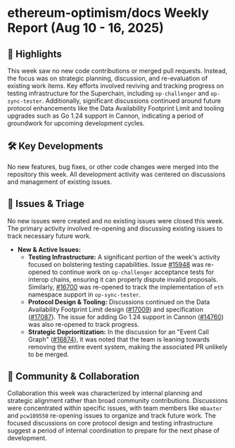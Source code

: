 # ethereum-optimism/docs Weekly Report (Aug 10 - 16, 2025)

## 🚀 Highlights
This week saw no new code contributions or merged pull requests. Instead, the focus was on strategic planning, discussion, and re-evaluation of existing work items. Key efforts involved reviving and tracking progress on testing infrastructure for the Superchain, including `op-challenger` and `op-sync-tester`. Additionally, significant discussions continued around future protocol enhancements like the Data Availability Footprint Limit and tooling upgrades such as Go 1.24 support in Cannon, indicating a period of groundwork for upcoming development cycles.

## 🛠️ Key Developments
No new features, bug fixes, or other code changes were merged into the repository this week. All development activity was centered on discussions and management of existing issues.

## 🐛 Issues & Triage
No new issues were created and no existing issues were closed this week. The primary activity involved re-opening and discussing existing issues to track necessary future work.

- **New & Active Issues:**
    - **Testing Infrastructure:** A significant portion of the week's activity focused on bolstering testing capabilities. Issue [#15948](https://github.com/ethereum-optimism/docs/issues/15948) was re-opened to continue work on `op-challenger` acceptance tests for interop chains, ensuring it can properly dispute invalid proposals. Similarly, [#16700](https://github.com/ethereum-optimism/docs/issues/16700) was re-opened to track the implementation of `eth` namespace support in `op-sync-tester`.
    - **Protocol Design & Tooling:** Discussions continued on the Data Availability Footprint Limit design ([#17009](https://github.com/ethereum-optimism/docs/issues/17009)) and specification ([#17087](https://github.com/ethereum-optimism/docs/issues/17087)). The issue for adding Go 1.24 support in Cannon ([#14760](https://github.com/ethereum-optimism/docs/issues/14760)) was also re-opened to track progress.
    - **Strategic Deprioritization:** In the discussion for an "Event Call Graph" ([#16874](https://github.com/ethereum-optimism/docs/issues/16874)), it was noted that the team is leaning towards removing the entire event system, making the associated PR unlikely to be merged.

## 💬 Community & Collaboration
Collaboration this week was characterized by internal planning and strategic alignment rather than broad community contributions. Discussions were concentrated within specific issues, with team members like `mbaxter` and `pcw109550` re-opening issues to organize and track future work. The focused discussions on core protocol design and testing infrastructure suggest a period of internal coordination to prepare for the next phase of development.
